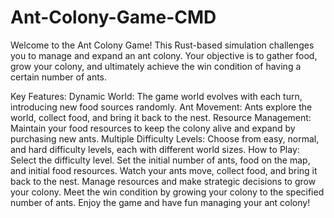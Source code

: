 # Ant-Colony-Game-CMD
Welcome to the Ant Colony Game! This Rust-based simulation challenges you to manage and expand an ant colony. Your objective is to gather food, grow your colony, and ultimately achieve the win condition of having a certain number of ants.

Key Features:
Dynamic World: The game world evolves with each turn, introducing new food sources randomly.
Ant Movement: Ants explore the world, collect food, and bring it back to the nest.
Resource Management: Maintain your food resources to keep the colony alive and expand by purchasing new ants.
Multiple Difficulty Levels: Choose from easy, normal, and hard difficulty levels, each with different world sizes.
How to Play:
Select the difficulty level.
Set the initial number of ants, food on the map, and initial food resources.
Watch your ants move, collect food, and bring it back to the nest.
Manage resources and make strategic decisions to grow your colony.
Meet the win condition by growing your colony to the specified number of ants.
Enjoy the game and have fun managing your ant colony!

